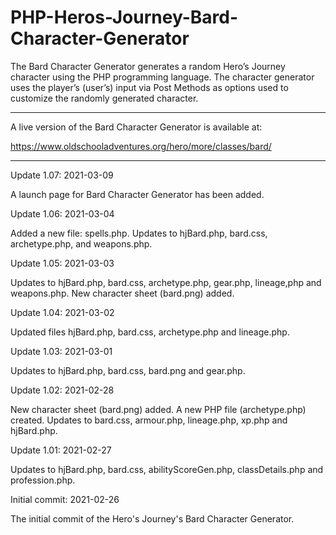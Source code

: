 # PHP-Heros-Journey-Bard-Character-Generator
The Bard Character Generator generates a random Hero’s Journey character using the PHP programming language. The character generator uses the player’s (user’s) input via Post Methods as options used to customize the randomly generated character. 

-------------------


A live version of the Bard Character Generator is available at:

https://www.oldschooladventures.org/hero/more/classes/bard/


------------------


Update 1.07: 2021-03-09

A launch page for Bard Character Generator has been added.


Update 1.06: 2021-03-04

Added a new file: spells.php.  Updates to hjBard.php, bard.css, archetype.php,  and weapons.php.  



Update 1.05: 2021-03-03

Updates to hjBard.php, bard.css, archetype.php, gear.php, lineage,php and weapons.php.  New character sheet (bard.png) added.


Update 1.04: 2021-03-02

Updated files hjBard.php, bard.css, archetype.php and lineage.php.


Update 1.03: 2021-03-01

Updates to hjBard.php, bard.css, bard.png and gear.php.


Update 1.02: 2021-02-28

New character sheet (bard.png) added.  A new PHP file (archetype.php) created.  Updates to bard.css, armour.php, lineage.php, xp.php and hjBard.php.


Update 1.01: 2021-02-27

Updates to hjBard.php, bard.css, abilityScoreGen.php, classDetails.php and profession.php.


Initial commit: 2021-02-26

The initial commit of the Hero's Journey's Bard Character Generator.


